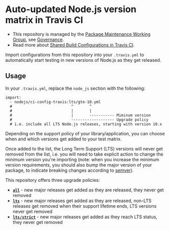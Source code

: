# Auto-updated Node.js version matrix in Travis CI

- This repository is managed by the [Package Maintenance Working Group](https://github.com/nodejs/package-maintenance), see [Governance](https://github.com/nodejs/package-maintenance/blob/master/Governance.md).
- Read more about [Shared Build Configurations in Travis CI](https://docs.travis-ci.com/user/build-config-imports/).

Import configurations from this repository into your `.travis.yml` to automatically start testing in new versions of Node.js as they get released.

## Usage

In your `.travis.yml`, replace the `node_js` section with the following:

```
import:
  - nodejs/ci-config-travis:lts/gte-10.yml
  #                          ^       ^
  #                          |       |
  #                          |       ·---------- Miminum version
  #                          ·------------------ Upgrade policy
  # i.e. include all LTS Node.js releases, starting with version 10.x
```

Depending on the support policy of your library/application, you can choose when and which versions get added to your test matrix.

Once added to the list, the Long Term Support (LTS) versions will never get removed from the list, i.e. you will need to take explicit action to change the minimum version you're importing (note: when you increase the minimum version requirements, you should also bump the major version of your package, to indicate breaking changes according to [semver](https://semver.org/)).

This repository offers three upgrade policies:

- **[`all`](./all)** - new major releases get added as they are released, they never get removed
- **[`lts`](./lts)** - new major releases get added as they are released, non-LTS releases get removed when their support lifetime ends, LTS versions never get removed
- **[`lts/strict`](./lts/strict)** - new major releases get added as they reach LTS status, they never get removed   
